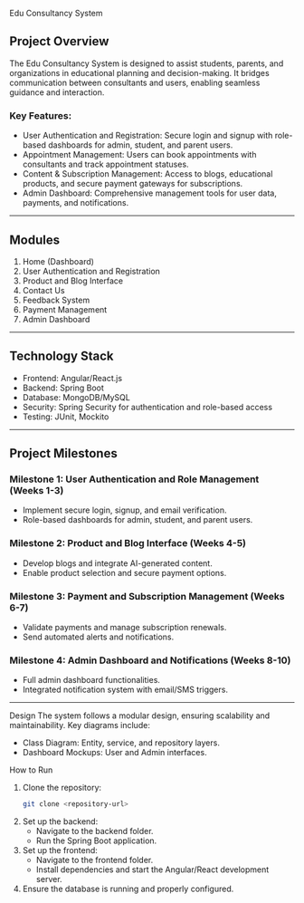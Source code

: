 Edu Consultancy System

## Project Overview
The Edu Consultancy System is designed to assist students, parents, and organizations in educational planning and decision-making. It bridges communication between consultants and users, enabling seamless guidance and interaction.

### Key Features:
- User Authentication and Registration: Secure login and signup with role-based dashboards for admin, student, and parent users.
- Appointment Management: Users can book appointments with consultants and track appointment statuses.
- Content & Subscription Management: Access to blogs, educational products, and secure payment gateways for subscriptions.
- Admin Dashboard: Comprehensive management tools for user data, payments, and notifications.

---

## Modules
1. Home (Dashboard)  
2. User Authentication and Registration  
3. Product and Blog Interface  
4. Contact Us  
5. Feedback System  
6. Payment Management  
7. Admin Dashboard  

---

## Technology Stack
- Frontend: Angular/React.js  
- Backend: Spring Boot  
- Database: MongoDB/MySQL  
- Security: Spring Security for authentication and role-based access  
- Testing: JUnit, Mockito  

---

## Project Milestones
### Milestone 1: User Authentication and Role Management (Weeks 1-3)
- Implement secure login, signup, and email verification.
- Role-based dashboards for admin, student, and parent users.

### Milestone 2: Product and Blog Interface (Weeks 4-5)
- Develop blogs and integrate AI-generated content.
- Enable product selection and secure payment options.

### Milestone 3: Payment and Subscription Management (Weeks 6-7)
- Validate payments and manage subscription renewals.
- Send automated alerts and notifications.

### Milestone 4: Admin Dashboard and Notifications (Weeks 8-10)
- Full admin dashboard functionalities.
- Integrated notification system with email/SMS triggers.

---
Design
The system follows a modular design, ensuring scalability and maintainability. Key diagrams include:
- Class Diagram: Entity, service, and repository layers.
- Dashboard Mockups: User and Admin interfaces.

How to Run
1. Clone the repository:  
   ```bash
   git clone <repository-url>
   ```
2. Set up the backend:
   - Navigate to the backend folder.
   - Run the Spring Boot application.
3. Set up the frontend:
   - Navigate to the frontend folder.
   - Install dependencies and start the Angular/React development server.
4. Ensure the database is running and properly configured.
